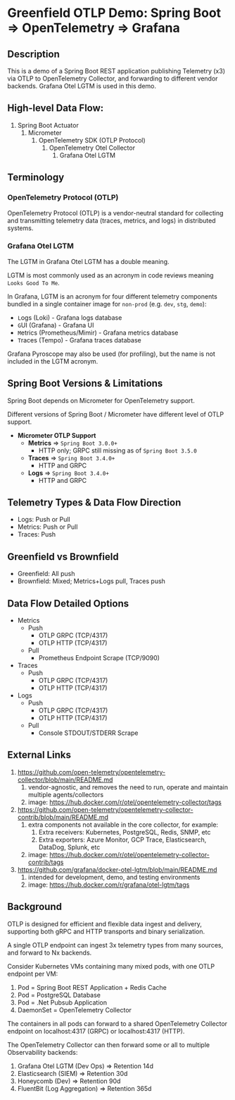 # Greenfield OTLP Demo: Spring Boot => OpenTelemetry => Grafana

## Description
This is a demo of a Spring Boot REST application publishing Telemetry (x3) via OTLP to OpenTelemetry Collector, and forwarding to different vendor backends. Grafana Otel LGTM is used in this demo.

## High-level Data Flow:
1. Spring Boot Actuator
   1. Micrometer
      1. OpenTelemetry SDK (OTLP Protocol)
         1. OpenTelemetry Otel Collector
            1. Grafana Otel LGTM

## Terminology

### OpenTelemetry Protocol (OTLP)

OpenTelemetry Protocol (OTLP) is a vendor-neutral standard for collecting and transmitting telemetry data (traces, metrics, and logs) in distributed systems.

### Grafana Otel LGTM

The LGTM in Grafana Otel LGTM has a double meaning.

LGTM is most commonly used as an acronym in code reviews meaning `Looks Good To Me`.

In Grafana, LGTM is an acronym for four different telemetry components bundled in a single container image for `non-prod` (e.g. `dev`, `stg`, `demo`):
- `L`ogs (Loki) - Grafana logs database
- `G`UI (Grafana) - Grafana UI
- `M`etrics (Prometheus/Mimir) - Grafana metrics database
- `T`races (Tempo) - Grafana traces database

Grafana Pyroscope may also be used (for profiling), but the name is not included in the LGTM acronym.

## Spring Boot Versions & Limitations

Spring Boot depends on Micrometer for OpenTelemetry support.

Different versions of Spring Boot / Micrometer have different level of OTLP support.

- **Micrometer OTLP Support**
  - **Metrics** => `Spring Boot 3.0.0+`
    - HTTP only; GRPC still missing as of `Spring Boot 3.5.0`
  - **Traces** => `Spring Boot 3.4.0+`
    - HTTP and GRPC
  - **Logs** => `Spring Boot 3.4.0+`
    - HTTP and GRPC

## Telemetry Types & Data Flow Direction

- Logs: Push or Pull
- Metrics: Push or Pull
- Traces: Push

## Greenfield vs Brownfield

- Greenfield: All push
- Brownfield: Mixed; Metrics+Logs pull, Traces push

## Data Flow Detailed Options

- Metrics
  - Push
    - OTLP GRPC (TCP/4317)
    - OTLP HTTP (TCP/4317)
  - Pull
    - Prometheus Endpoint Scrape (TCP/9090)
- Traces
  - Push
    - OTLP GRPC (TCP/4317)
    - OTLP HTTP (TCP/4317)
- Logs
  - Push
      - OTLP GRPC (TCP/4317)
      - OTLP HTTP (TCP/4317)
  - Pull
      - Console STDOUT/STDERR Scrape

## External Links

1. https://github.com/open-telemetry/opentelemetry-collector/blob/main/README.md
    1. vendor-agnostic, and removes the need to run, operate and maintain multiple agents/collectors
    2. image: https://hub.docker.com/r/otel/opentelemetry-collector/tags
2. https://github.com/open-telemetry/opentelemetry-collector-contrib/blob/main/README.md
    1. extra components not available in the core collector, for example:
        1. Extra receivers: Kubernetes, PostgreSQL, Redis, SNMP, etc
        2. Extra exporters: Azure Monitor, GCP Trace, Elasticsearch, DataDog, Splunk, etc
    2. image: https://hub.docker.com/r/otel/opentelemetry-collector-contrib/tags
3. https://github.com/grafana/docker-otel-lgtm/blob/main/README.md
    1. intended for development, demo, and testing environments
    2. image: https://hub.docker.com/r/grafana/otel-lgtm/tags

## Background

OTLP is designed for efficient and flexible data ingest and delivery, supporting both gRPC and HTTP transports and binary serialization.

A single OTLP endpoint can ingest 3x telemetry types from many sources, and forward to Nx backends.

Consider Kubernetes VMs containing many mixed pods, with one OTLP endpoint per VM:
1. Pod = Spring Boot REST Application + Redis Cache
2. Pod = PostgreSQL Database
3. Pod = .Net Pubsub Application
4. DaemonSet = OpenTelemetry Collector

The containers in all pods can forward to a shared OpenTelemetry Collector endpoint on localhost:4317 (GRPC) or localhost:4317 (HTTP).

The OpenTelemetry Collector can then forward some or all to multiple Observability backends:
1. Grafana Otel LGTM (Dev Ops) => Retention 14d
2. Elasticsearch (SIEM) => Retention 30d
3. Honeycomb (Dev) => Retention 90d
4. FluentBit (Log Aggregation) => Retention 365d
